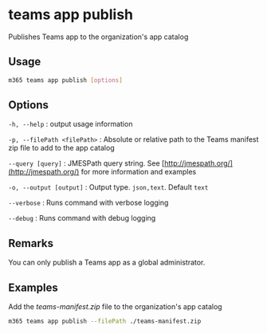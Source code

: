 # teams app publish

Publishes Teams app to the organization's app catalog

## Usage

```sh
m365 teams app publish [options]
```

## Options

`-h, --help`
: output usage information

`-p, --filePath <filePath>`
: Absolute or relative path to the Teams manifest zip file to add to the app catalog

`--query [query]`
: JMESPath query string. See [http://jmespath.org/](http://jmespath.org/) for more information and examples

`-o, --output [output]`
: Output type. `json,text`. Default `text`

`--verbose`
: Runs command with verbose logging

`--debug`
: Runs command with debug logging

## Remarks

You can only publish a Teams app as a global administrator.

## Examples

Add the _teams-manifest.zip_ file to the organization's app catalog

```sh
m365 teams app publish --filePath ./teams-manifest.zip
```